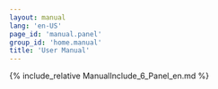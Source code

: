 ```yaml
---
layout: manual
lang: 'en-US'
page_id: 'manual.panel'
group_id: 'home.manual'
title: 'User Manual'
---
```

{% include_relative ManualInclude_6_Panel_en.md %}